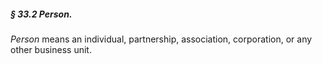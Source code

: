 ##### § 33.2 Person. #####

*Person* means an individual, partnership, association, corporation, or any other business unit.